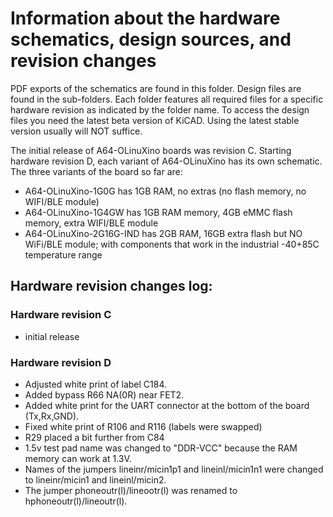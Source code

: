 # Information about the hardware schematics, design sources, and revision changes

PDF exports of the schematics are found in this folder.
Design files are found in the sub-folders.
Each folder features all required files for a specific hardware revision as indicated by the folder name.
To access the design files you need the latest beta version of KiCAD.
Using the latest stable version usually will NOT suffice.

The initial release of A64-OLinuXino boards was revision C.
Starting hardware revision D, each variant of A64-OLinuXino has its own schematic.
The three variants of the board so far are:

- A64-OLinuXino-1G0G has 1GB RAM, no extras (no flash memory, no WIFI/BLE module)
- A64-OLinuXino-1G4GW has 1GB RAM memory, 4GB eMMC flash memory, extra WIFI/BLE module
- A64-OLinuXino-2G16G-IND has 2GB RAM, 16GB extra flash but NO WiFi/BLE module; with components that work in the industrial -40+85C temperature range

## Hardware revision changes log:

### Hardware revision C

- initial release

### Hardware revision D

- Adjusted white print of label C184.
- Added bypass R66 NA(0R) near FET2.
- Added white print for the UART connector at the bottom of the board (Tx,Rx,GND).
- Fixed white print of R106 and R116 (labels were swapped)
- R29 placed a bit further from C84
- 1.5v test pad name was changed to "DDR-VCC" because the RAM memory can work at 1.3V.
- Names of the jumpers lineinr/micin1p1 and lineinl/micin1n1 were changed to lineinr/micin1 and lineinl/micin2.
- The jumper phoneoutr(l)/lineootr(l) was renamed to hphoneoutr(l)/lineoutr(l).
